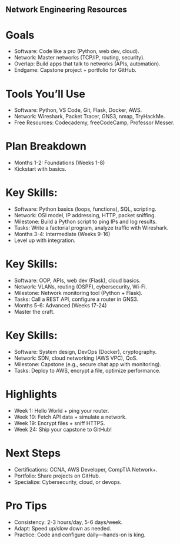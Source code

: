 ## Network Engineering Resources

#  Goals
- Software: Code like a pro (Python, web dev, cloud).
- Network: Master networks (TCP/IP, routing, security).
- Overlap: Build apps that talk to networks (APIs, automation).
- Endgame: Capstone project + portfolio for GitHub.
#  Tools You’ll Use
- Software: Python, VS Code, Git, Flask, Docker, AWS.
- Network: Wireshark, Packet Tracer, GNS3, nmap, TryHackMe.
- Free Resources: Codecademy, freeCodeCamp, Professor Messer.
#  Plan Breakdown
- Months 1-2: Foundations (Weeks 1-8)
- Kickstart with basics.

# Key Skills:
- Software: Python basics (loops, functions), SQL, scripting.
- Network: OSI model, IP addressing, HTTP, packet sniffing.
- Milestone: Build a Python script to ping IPs and log results.
- Tasks: Write a factorial program, analyze traffic with Wireshark.
- Months 3-4: Intermediate (Weeks 9-16)
- Level up with integration.

# Key Skills:
- Software: OOP, APIs, web dev (Flask), cloud basics.
- Network: VLANs, routing (OSPF), cybersecurity, Wi-Fi.
- Milestone: Network monitoring tool (Python + Flask).
- Tasks: Call a REST API, configure a router in GNS3.
- Months 5-6: Advanced (Weeks 17-24)
- Master the craft.

# Key Skills:
- Software: System design, DevOps (Docker), cryptography.
- Network: SDN, cloud networking (AWS VPC), QoS.
- Milestone: Capstone (e.g., secure chat app with monitoring).
- Tasks: Deploy to AWS, encrypt a file, optimize performance.
#  Highlights
- Week 1: Hello World + ping your router.
- Week 10: Fetch API data + simulate a network.
- Week 19: Encrypt files + sniff HTTPS.
- Week 24: Ship your capstone to GitHub!
#  Next Steps
- Certifications: CCNA, AWS Developer, CompTIA Network+.
- Portfolio: Share projects on GitHub.
- Specialize: Cybersecurity, cloud, or devops.
# Pro Tips
- Consistency: 2-3 hours/day, 5-6 days/week.
- Adapt: Speed up/slow down as needed.
- Practice: Code and configure daily—hands-on is king.
